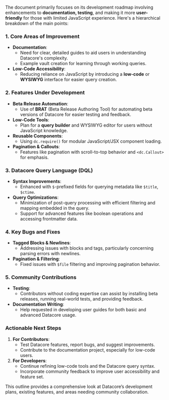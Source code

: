 



The document primarily focuses on its development roadmap involving enhancements to **documentation, testing**, and making it more **user-friendly** for those with limited JavaScript experience. Here's a hierarchical breakdown of the main points:


### 1. **Core Areas of Improvement**

- **Documentation**:
    - Need for clear, detailed guides to aid users in understanding Datacore's complexity.
    - Example vault creation for learning through working queries.
- **Low-Code Accessibility**:
    - Reducing reliance on JavaScript by introducing a **low-code** or **WYSIWYG** interface for easier query creation.

### 2. **Features Under Development**

- **Beta Release Automation**:
    - Use of **BRAT** (Beta Release Authoring Tool) for automating beta versions of Datacore for easier testing and feedback.
- **Low-Code Tools**:
    - Plan for a **query builder** and WYSIWYG editor for users without JavaScript knowledge.
- **Reusable Components**:
    - Using `dc.require()` for modular JavaScript/JSX component loading.
- **Pagination & Callouts**:
    - Features like pagination with scroll-to-top behavior and `<dc.Callout>` for emphasis.

### 3. **Datacore Query Language (DQL)**

- **Syntax Improvements**:
    - Enhanced with `$`-prefixed fields for querying metadata like `$title`, `$ctime`.
- **Query Optimizations**:
    - Minimization of post-query processing with efficient filtering and mapping embedded in the query.
    - Support for advanced features like boolean operations and accessing frontmatter data.

### 4. **Key Bugs and Fixes**

- **Tagged Blocks & Newlines**:
    - Addressing issues with blocks and tags, particularly concerning parsing errors with newlines.
- **Pagination & Filtering**:
    - Fixed issues with `$file` filtering and improving pagination behavior.

### 5. **Community Contributions**

- **Testing**:
    - Contributors without coding expertise can assist by installing beta releases, running real-world tests, and providing feedback.
- **Documentation Writing**:
    - Help requested in developing user guides for both basic and advanced Datacore usage.

### Actionable Next Steps

1. **For Contributors**:
    - Test Datacore features, report bugs, and suggest improvements.
    - Contribute to the documentation project, especially for low-code users.
2. **For Developers**:
    - Continue refining low-code tools and the Datacore query syntax.
    - Incorporate community feedback to improve user accessibility and feature set.



This outline provides a comprehensive look at Datacore’s development plans, existing features, and areas needing community collaboration.
